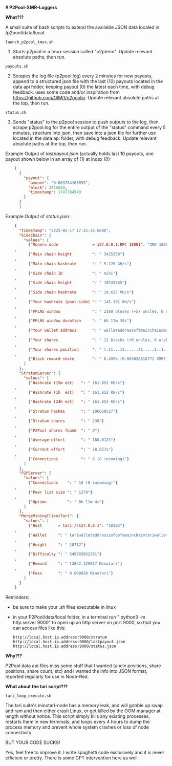 **# P2Pool-XMR-Loggers**

**What?!?**

  A small suite of bash scripts to extend the available JSON data localed in /p2pool/data/local.
  
    launch_p2pool_tmux.sh
  1. Starts p2pool in a tmux session called "p2pterm".  Update relevant absolute paths, then run.
     
    payouts.sh
  2. Scrapes the log file (p2pool.log) every 2 minutes for new payouts, append to a structured json file with the last (10) payouts located in the data api folder, keeping payout (0) the latest each time, with debug feedback. uses some code and/or inspiration from https://github.com/OlMi1/p2poolio. Update relevant absolute paths at the top, then run.  

    status.sh  
  3. Sends "status" to the p2pool session to push outputs to the log, then scrape p2pool.log for the entire output of the "status" command every 5 minutes, structure into json, then save into a json file for further use located in the data api folder, with debug feedback.  Update relevant absolute paths at the top, then run.

Example Output of _lastpayout.json_ (actually holds last 10 payouts, one payout shown below in an array of (1) at index (0):
```json
    [
      {
        "payout": {
          "amount": "0.003784168055",
          "block": 3416010,
          "timestamp": 1747784540
        }
      }
      ]
``` 
Example Output of _status.json_ :     
```json
    {
      "timestamp": "2025-05-17 17:25:36.6680",
      "SideChain": {
        "values": [
          {"Monero node               = 127.0.0.1:RPC 18081": "ZMQ 18083"}
    ,
          {"Main chain height         ": " 3415350"}
    ,
          {"Main chain hashrate       ": " 5.170 GH/s"}
    ,
          {"Side chain ID             ": " mini"}
    ,
          {"Side chain height         ": " 10741465"}
    ,
          {"Side chain hashrate       ": " 19.637 MH/s"}
    ,
          {"Your hashrate (pool-side) ": " 145.391 KH/s"}
    ,
          {"PPLNS window              ": " 2160 blocks (+57 uncles, 0 orphans)"}
    ,
          {"PPLNS window duration     ": " 6h 17m 39s"}
    ,
          {"Your wallet address       ": " walletaddressofamainchainxmrwalletblahblah"}
    ,
          {"Your shares               ": " 11 blocks (+0 uncles, 0 orphans)"}
    ,
          {"Your shares position      ": " [.11...11......21.....1..1..2..]"}
    ,
          {"Block reward share        ": " 0.495% (0.003028016772 XMR)"}
        ]
      },
      "StratumServer": {
        "values": [
          {"Hashrate (15m est)   ": " 161.852 KH/s"}
    ,
          {"Hashrate (1h  est)   ": " 161.852 KH/s"}
    ,
          {"Hashrate (24h est)   ": " 161.852 KH/s"}
    ,
          {"Stratum hashes       ": " 106660527"}
    ,
          {"Stratum shares       ": " 230"}
    ,
          {"P2Pool shares found  ": " 0"}
    ,
          {"Average effort       ": " 180.012%"}
    ,
          {"Current effort       ": " 28.621%"}
    ,
          {"Connections          ": " 8 (8 incoming)"}
        ]
      },
      "P2PServer": {
        "values": [
          {"Connections    ": " 10 (0 incoming)"}
    ,
          {"Peer list size ": " 1279"}
    ,
          {"Uptime         ": " 0h 11m 4s"}
        ]
      },
      "MergeMiningClientTari": {
        "values": [
          {"Host       = tari://127.0.0.1": "18102"}
    ,
          {"Wallet     ": " tariwalletaddressinfoofamainchaintariwalletyouaremininginto"}
    ,
          {"Height     ": " 10712"}
    ,
          {"Difficulty ": " 549765052301"}
    ,
          {"Reward     ": " 13822.129817 Minotari"}
    ,
          {"Fees       ": " 0.000820 Minotari"}
        ]
      }
    }
```    
Reminders:
- be sure to make your .sh files executable in linux
- in your P2Pool/data/local folder, in a terminal run " python3 -m http.server 9000" to open up an http server on port 9000, so that you can access files like this:

      http://local.host.ip.address:9000/stratum
      http://local.host.ip.address:9000/lastpayout.json
      http://local.host.ip.address:9000/status.json

**Why?!?**

  P2Pool data api files miss some stuff that I wanted (uncle positions, share positions, share count, etc) and i wanted the info into JSON format, reported regularly for use in Node-Red.


**What about the tari script?!?**

    tari_loop_execute.sh
  The tari suite's minotari-node has a memory leak, and will gobble up swap and ram and then either crash Linux, or get killed by the OOM manager at length without notice.  This script simply kills any existing processes, restarts them in new terminals, and loops every 4 hours to dump the process memory and prevent whole system crashes or loss of node connectivity.

BUT YOUR CODE SUCKS!
  
  Yes, feel free to improve it. I write spaghetti code exclusively and it is never efficient or pretty. There is some GPT intervention here as well.
